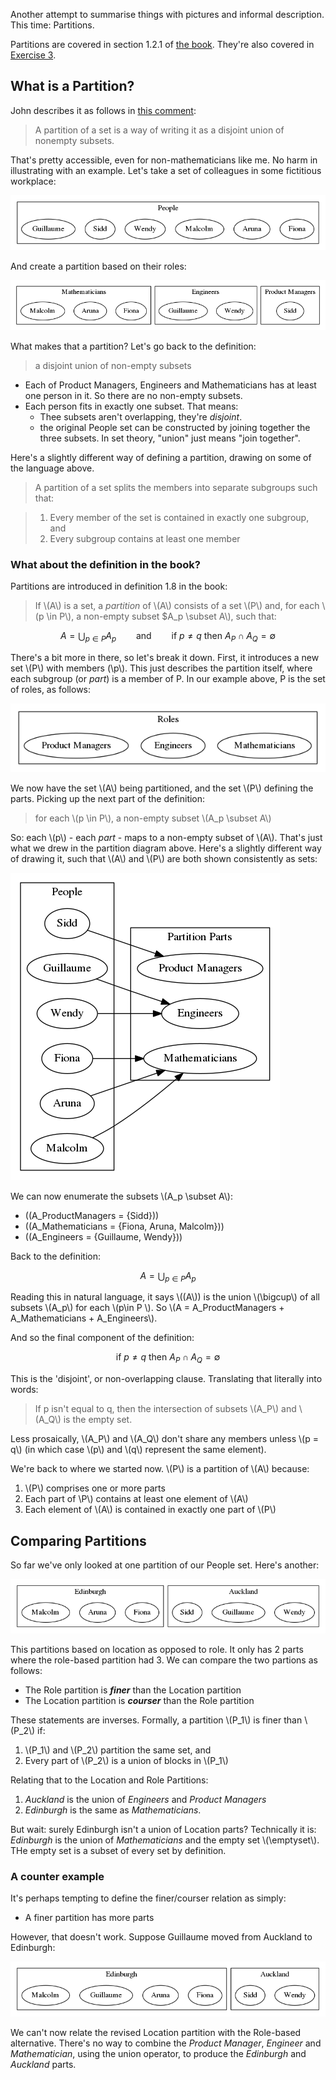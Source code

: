 Another attempt to summarise things with pictures and informal description.  This time: Partitions.

Partitions are covered in section 1.2.1 of [the book](https://arxiv.org/pdf/1803.05316.pdf).  They're also covered in [Exercise 3](https://forum.azimuthproject.org/discussion/1876/exercise-3-chapter-1#latest).

## What is a Partition?

John describes it as follows in [this comment](https://forum.azimuthproject.org/discussion/comment/16368/#Comment_16368):

> A partition of a set is a way of writing it as a disjoint union of nonempty subsets.

That's pretty accessible, even for non-mathematicians like me.  No harm in illustrating with an example.  Let's take a set of colleagues in some fictitious workplace:

![set of people](https://raw.githubusercontent.com/sfinnie/CategoryTheoryCourseNotes/master/partitions/img/people.png)

And create a partition based on their roles:

![set of people partitioned by role](https://raw.githubusercontent.com/sfinnie/CategoryTheoryCourseNotes/master/partitions/img/people-roles.png)

What makes that a partition?  Let's go back to the definition:

> a disjoint union of non-empty subsets

* Each of Product Managers, Engineers and Mathematicians has at least one person in it.  So there are no non-empty subsets.
* Each person fits in exactly one subset.  That means:
    * Thee subsets aren't overlapping, they're *disjoint*.
    * the original People set can be constructed by joining together the three subsets.  In set theory, "union" just means "join together".

Here's a slightly different way of defining a partition, drawing on some of the language above.

> A partition of a set splits the members into separate subgroups such that:

> 1. Every member of the set is contained in exactly one subgroup, and
> 1. Every subgroup contains at least one member

### What about the definition in the book?

Partitions are introduced in definition 1.8 in the book:

> If \\(A\\) is a set, a *partition* of \\(A\\) consists of a set \\(P\\) and, for each \\(p \in P\\), a non-empty subset $A_p \subset A\\), such that:

$$ A=\bigcup_{p\in P}A_p \qquad\text{and}\qquad  \text{if }p\neq q\text{ then }A_P\cap A_Q=\emptyset $$

There's a bit more in there, so let's break it down.  First, it introduces a new set \\(P\\) with members (\\p\\).  This just describes the partition itself, where each subgroup (or *part*) is a member of P.  In our example above, P is the set of roles, as follows:

![roles](https://raw.githubusercontent.com/sfinnie/CategoryTheoryCourseNotes/master/partitions/img/roles.png)

We now have the set \\(A\\) being partitioned, and the set \\(P\\) defining the parts.  Picking up the next part of the definition:

> for each \\(p \in P\\), a non-empty subset \\(A_p \subset A\\)

So: each \\(p\\) - each *part* - maps to a non-empty subset of \\(A\\).  That's just what we drew in the partition diagram above.  Here's a slightly different way of drawing it, such that \\(A\\) and \\(P\\) are both shown consistently as sets:

![Mapping of people to roles](https://raw.githubusercontent.com/sfinnie/CategoryTheoryCourseNotes/master/partitions/img/people-roles-sets.png)

We can now enumerate the subsets \\(A_p \subset A\\):

* \((A_ProductManagers = {Sidd}\))
* \((A_Mathematicians = {Fiona, Aruna, Malcolm}\))
* \((A_Engineers = {Guillaume, Wendy}\))

Back to the definition:

$$ A=\bigcup_{p\in P}A_p $$

Reading this in natural language, it says \\((A\\)) is the union \\(\bigcup\\) of all subsets \\(A_p\\) for each \\(p\in P \\).  So \\(A = A_ProductManagers + A_Mathematicians + A_Engineers\\).

And so the final component of the definition:

$$\text{if }p\neq q\text{ then }A_P\cap A_Q=\emptyset$$

This is the 'disjoint', or non-overlapping clause. Translating that literally into words:

> If p isn't equal to q, then the intersection of subsets \\(A_P\\) and \\(A_Q\\) is the empty set.  

Less prosaically, \\(A_P\\) and \\(A_Q\\) don't share any members unless \\(p = q\\) (in which case \\(p\\) and \\(q\\) represent the same element).

We're back to where we started now.  \\(P\\) is a partition of \\(A\\) because:

1. \\(P\\) comprises one or more parts 
2. Each part of \\P\\) contains at least one element of \\(A\\)
3. Each element of \\(A\\) is contained in exactly one part of \\(P\\)

## Comparing Partitions

So far we've only looked at one partition of our People set.  Here's another:

![Mapping of people to roles](https://raw.githubusercontent.com/sfinnie/CategoryTheoryCourseNotes/master/partitions/img/people-locations.png)

This partitions based on location as opposed to role.  It only has 2 parts where the role-based partition had 3.  We can compare the two partions as follows:

* The Role partition is ***finer*** than the Location partition
* The Location partition is ***courser*** than the Role partition

These statements are inverses.  Formally, a partition \\(P_1\\) is finer than \\(P_2\\) if:

1. \\(P_1\\) and \\(P_2\\) partition the same set, and
2. Every part of \\(P_2\\) is a union of blocks in \\(P_1\\)

Relating that to the Location and Role Partitions:

1. *Auckland* is the union of *Engineers* and *Product Managers*
2. *Edinburgh* is the same as *Mathematicians*.

But wait: surely Edinburgh isn't a union of Location parts?  Technically it is: *Edinburgh* is the union of *Mathematicians* and the empty set \\(\emptyset\\).  THe empty set is a subset of every set by definition.

### A counter example

It's perhaps tempting to define the finer/courser relation as simply:

* A finer partition has more parts

However, that doesn't work.  Suppose Guillaume moved from Auckland to Edinburgh:

![Mapping of people to roles](https://raw.githubusercontent.com/sfinnie/CategoryTheoryCourseNotes/master/partitions/img/people-locations2.png)

We can't now relate the revised Location partition with the Role-based alternative.  There's no way to combine the *Product Manager*, *Engineer* and *Mathematician*, using the union operator, to produce the *Edinburgh* and *Auckland* parts.





